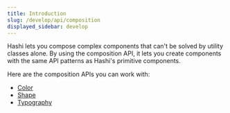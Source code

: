 ```yaml
---
title: Introduction
slug: /develop/api/composition
displayed_sidebar: develop
---
```

Hashi lets you compose complex components that can't be solved by utility classes alone. By using the composition API, it lets you create components with the same API patterns as Hashi's primitive components.

Here are the composition APIs you can work with:
- [Color](color.md)
- [Shape](shape.md)
- [Typography](typography.md)